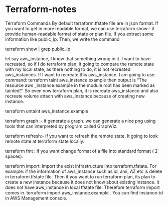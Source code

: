 # Terraform-notes
Terraform Commands
By default terraform.tfstate file are in json format. If you want to get in more readable  format, we can use 
terraform show:- it provide human-readable format of state or plan file. If you extract some information like public_ip. Then, we write the command 

terraform show | grep public_ip

let say aws_instance, I know that something wrong in it. I want to have recreated, so if I do terraform plan, it going to compare the remote state with my local state, as there nothing to do, it is not recreated aws_instances. If I want to recreate this aws_instance. I am going to
use command: terraform taint aws_instance.example then output is “The resource aws
_instance.example in the module root has been marked as tainted!”. So even now terraform plan, it is recreate aws_instance and also recreate volume attach with aws_instance because of creating new instance.

terraform untaint aws_instance.example

terraform graph :- it generate a graph.	
we can generate a nice png using tools that can interpreted by program called GraphViz.

terraform refresh:- if you want to refresh the remote state. It going to look remote state at terraform state locally.

terraform fmt <filename>: if you want change format of a file into standard format ( 2 spaces).

terraform import: import the exist infrastructure into terraform.tfstate.
For example: if the information of aws_instance such as id, ami, AZ etc is delete in  terraform.tfstate file. Then if you want to run  terraform plan, its plan to create a new instance because it does not know about existing instance. it does not have aws_instance in local tfstate file. Therefore terraform import comes in.
terraform import aws_instance.example <instance-id> . You can find instance-id in AWS Management console.
